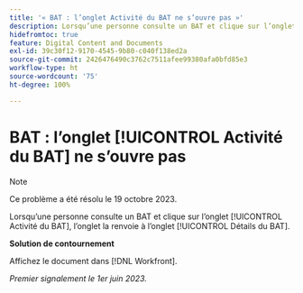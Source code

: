 ```yaml
---
title: '« BAT : l’onglet Activité du BAT ne s’ouvre pas »'
description: Lorsqu’une personne consulte un BAT et clique sur l’onglet [!UICONTROL Activité du BAT], l’onglet la renvoie à l’onglet [!UICONTROL Détails du BAT].
hidefromtoc: true
feature: Digital Content and Documents
exl-id: 39c30f12-9170-4545-9b80-c040f138ed2a
source-git-commit: 2426476490c3762c7511afee99380afa0bfd85e3
workflow-type: ht
source-wordcount: '75'
ht-degree: 100%

---
```


# BAT : l’onglet [!UICONTROL Activité du BAT] ne s’ouvre pas

>[!NOTE]
>
>Ce problème a été résolu le 19 octobre 2023.

Lorsqu’une personne consulte un BAT et clique sur l’onglet [!UICONTROL Activité du BAT], l’onglet la renvoie à l’onglet [!UICONTROL Détails du BAT].

**Solution de contournement**

Affichez le document dans [!DNL Workfront].

_Premier signalement le 1er juin 2023._
